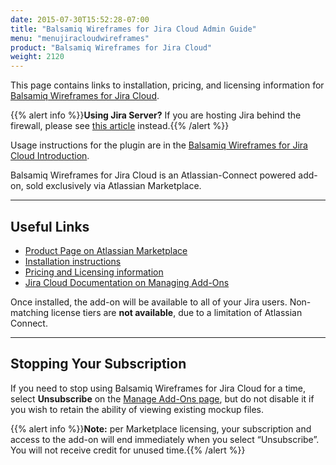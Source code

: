```yaml
---
date: 2015-07-30T15:52:28-07:00
title: "Balsamiq Wireframes for Jira Cloud Admin Guide"
menu: "menujiracloudwireframes"
product: "Balsamiq Wireframes for Jira Cloud"
weight: 2120
---
```


This page contains links to installation, pricing, and licensing information for [Balsamiq Wireframes for Jira Cloud](https://marketplace.atlassian.com/plugins/com.balsamiq.mockups.jira/cloud/overview).

{{% alert info %}}**Using Jira Server?** If you are hosting Jira behind the firewall, please see [this article](/jira/server/wireframes/admin-guide/) instead.{{% /alert %}}

Usage instructions for the plugin are in the [Balsamiq Wireframes for Jira Cloud Introduction](../intro/).

Balsamiq Wireframes for Jira Cloud is an Atlassian-Connect powered add-on, sold exclusively via Atlassian Marketplace.

* * *

## Useful Links

* [Product Page on Atlassian Marketplace](https://marketplace.atlassian.com/plugins/com.balsamiq.mockups.jira/cloud/overview)
* [Installation instructions](https://marketplace.atlassian.com/plugins/com.balsamiq.mockups.jira/cloud/installation)
* [Pricing and Licensing information](https://marketplace.atlassian.com/plugins/com.balsamiq.mockups.jira/cloud/pricing)
* [Jira Cloud Documentation on Managing Add-Ons](https://confluence.atlassian.com/adminjiracloud/managing-add-ons-776830283.html)

Once installed, the add-on will be available to all of your Jira users. Non-matching license tiers are **not available**, due to a limitation of Atlassian Connect.

* * *

## Stopping Your Subscription

If you need to stop using Balsamiq Wireframes for Jira Cloud for a time, select **Unsubscribe** on the [Manage Add-Ons page](https://confluence.atlassian.com/adminjiracloud/managing-add-ons-776830283.html), but do not disable it if you wish to retain the ability of viewing existing mockup files.

{{% alert info %}}**Note:** per Marketplace licensing, your subscription and access to the add-on will end immediately when you select “Unsubscribe”. You will not receive credit for unused time.{{% /alert %}}
